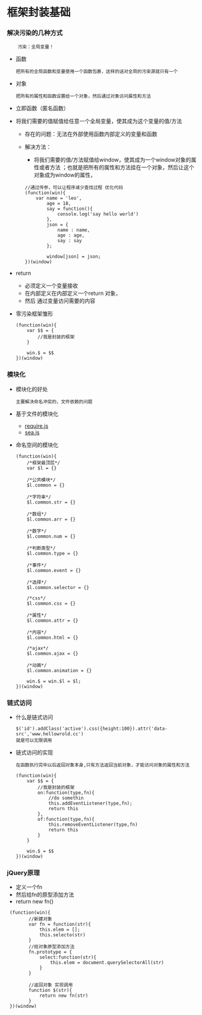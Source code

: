 # 框架封装基础  

### 解决污染的几种方式  
		污染：全局变量！  

-	函数   

		把所有的全局函数和变量使用一个函数包裹，这样的话对全局的污染源就只有一个    

-	对象  

		把所有的属性和函数设置给一个对象，然后通过对象访问属性和方法  
		
-	立即函数（匿名函数）  
-	将我们需要的值赋值给任意一个全局变量，使其成为这个变量的值/方法

	+	存在的问题：无法在外部使用函数内部定义的变量和函数 
	+	解决方法：
		-	将我们需要的值/方法赋值给window，使其成为一个window对象的属性或者方法 ；也就是把所有的属性和方法挂在一个对象，然后让这个对象成为window的属性，
		
		```
		//通过传参，可以让程序减少查找过程 优化代码
		(function(win){
			var name = 'leo',
				age = 18,
				say = function(){
					console.log('say hello world')
				},
				json = {
					name : name,
					age : age,
					say : say
				};
				
				window[json] = json;
		})(window)
		```
		
-	return  

	+	必须定义一个变量接收
	+	在内部定义在内部定义一个return 对象，
	+	然后 通过变量访问需要的内容  
	
- 零污染框架雏形  

	```
	(function(win){
		var $$ = {
			//我是封装的框架
		}

		win.$ = $$
	})(window)
	
	```
	
### 模块化 
-	模块化的好处  

		主要解决命名冲突的，文件依赖的问题

-	基于文件的模块化   

	+	[require.js](http://requirejs.org/)
	+	[sea.js](http://seajs.org/docs/)

-	命名空间的模块化

	```
	(function(win){
		/*框架最顶层*/
		var $l = {}

		/*公共模块*/
		$l.common = {}

		/*字符串*/
		$l.common.str = {}

		/*数组*/
		$l.common.arr = {}

		/*数字*/
		$l.common.num = {}

		/*判断类型*/
		$l.common.type = {}

		/*事件*/
		$l.common.event = {}

		/*选择*/
		$l.common.selector = {}

		/*css*/
		$l.common.css = {}

		/*属性*/
		$l.common.attr = {}

		/*内容*/
		$l.common.html = {}

		/*ajax*/
		$l.common.ajax = {}

		/*动画*/
		$l.common.animation = {}

		win.$ = win.$l = $l;
	})(window)
	```  
	
### 链式访问  

-	什么是链式访问

		$('id').addClass('active').css({height:100}).attr('data-src','www.hellowrold.cc')  
		就是可以无限调用
 
-	链式访问的实现 

		在函数执行完毕以后返回对象本身,只有方法返回当前对象，才能访问对象的属性和方法 


	```
	(function(win){
		var $$ = {
			//我是封装的框架
			on:function(type,fn){
				//do somethin
				this.addEventListener(type,fn);
				return this
			},
			of:function(type,fn){
				this.removeEventListener(type,fn)
				return this
			}
		}

		win.$ = $$
	})(window)
	```  
	
### jQuery原理  

-	定义一个fn
-	然后给fn的原型添加方法
-	return new fn()

```
 (function(win){
 		//新建对象
 		var fn = function(str){
 			this.elem = [];
 			this.selecto(str)
 		}
 		//给对象原型添加方法
 		fn.prototype = {
 			select:function(str){
 				this.elem = document.querySelectorAll(str)
 			}
 		}
 		
 		//返回对象 实现调用
 		function $(str){
 			return new fn(str)
 		}
 })(window)

```



